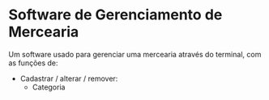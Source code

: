 <h1>Software de Gerenciamento de Mercearia</h1>
<p>Um software usado para gerenciar uma mercearia através do terminal, com as funções de:</p>
<ul>
    <li>Cadastrar / alterar / remover:
    <ul>
        <li>Categoria
    </ul>
</ul>
